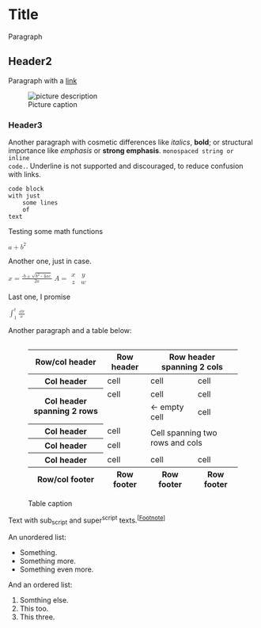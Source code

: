 # Title

Paragraph

## Header2
Paragraph with a [link](linkaddress)

<figure>
<picture>
<source srcset="https://cdn.pixabay.com/photo/2021/12/29/08/18/insect-6900940_960_720.jpg" media="(prefers-color-scheme: dark)" alt="picture description">
<img src="https://cdn.pixabay.com/photo/2022/11/03/03/05/apples-7566512_960_720.jpg" alt="picture description" loading="lazy" decoding="async">
</picture>
<figcaption>Picture caption</figcaption>
</figure>

### Header3
Another paragraph with cosmetic differences like <i>italics</i>, <b>bold</b>; or structural importance like *emphasis* or **strong emphasis**. <code>monospaced string or inline code.</code>. Underline is not supported and discouraged, to reduce confusion with links.

```
code block
with just
    some lines
    of
text
```

Testing some math functions

<math>
    <mrow> <msup> <mfenced> <mrow> <mi>a</mi> <mo>+</mo> <mi>b</mi> </mrow> </mfenced> <mn>2</mn> </msup> </mrow>
</math>

Another one, just in case.

<math>
    <mrow> <mi>x</mi> <mo>=</mo> <mfrac> <mrow> <mrow> <mo>-</mo> <mi>b</mi> </mrow> <mo>&PlusMinus;</mo> <msqrt> <mrow> <msup> <mi>b</mi> <mn>2</mn> </msup> <mo>-</mo> <mrow> <mn>4</mn> <mo>&InvisibleTimes;</mo> <mi>a</mi> <mo>&InvisibleTimes;</mo> <mi>c</mi> </mrow> </mrow> </msqrt> </mrow> <mrow> <mn>2</mn> <mo>&InvisibleTimes;</mo> <mi>a</mi> </mrow> </mfrac> </mrow> </math> <math> <mrow> <mi>A</mi> <mo>=</mo> <mfenced open=[ close=]> <mtable> <mtr> <mtd><mi>x</mi></mtd> <mtd><mi>y</mi></mtd> </mtr> <mtr> <mtd><mi>z</mi></mtd> <mtd><mi>w</mi></mtd> </mtr> </mtable> </mfenced> </mrow>
</math>

Last one, I promise

<math>
    <mrow> <semantics> <mrow> <msubsup> <mo>&int;</mo> <mn>1</mn> <mi>t</mi> </msubsup> <mfrac> <mrow> <mo>&dd;</mo> <mi>x</mi> </mrow> <mi>x</mi> </mfrac> </mrow> <annotation-xml encoding=MathML-Content> <apply> <int/> <bvar><ci>x</ci></bvar> <lowlimit><cn>1</cn></lowlimit> <uplimit><ci>t</ci></uplimit> <apply> <divide/> <cn>1</cn> <ci>x</ci> </apply> </apply> </annotation-xml> </semantics> </mrow>
</math>

Another paragraph and a table below:

<figure>
<div style="overflow: auto;">
<table>
    <thead>
        <tr>
            <th>Row/col header</th>
        	<th>Row header</th>
        	<th colspan="2">Row header spanning 2 cols</th>
        </tr>
    </thead>
    <tfoot>
        <tr>
            <th>Row/col footer</th>
        	<th>Row footer</th>
        	<th>Row footer</th>
        	<th>Row footer</th>
        </tr>
        </tfoot>
    <tbody>
        <tr>
            <th>Col header</th>
        	<td>cell</td>
        	<td>cell</td>
        	<td>cell</td>
        </tr>
        <tr>
            <th rowspan="2">Col header spanning 2 rows</th>
        	<td>cell</td>
        	<td>cell</td>
        	<td>cell</td>
        </tr> 
        <tr>
        	<td></td>
            <td> &lt;- empty cell</td>
        	<td>cell</td>
        </tr>  
        <tr>
            <th>Col header</th>
        	<td>cell</td>
            <td rowspan="2" colspan="2">Cell spanning two rows and cols</td>
        </tr>
        <tr>
            <th>Col header</th>
        	<td>cell</td>
        </tr>
        <tr>
            <th>Col header</th>
        	<td>cell</td>
        	<td>cell</td>
        	<td>cell</td>
        </tr>
    </tbody>
</table>
</div>
<figcaption>Table caption</figcaption>
</figure>

Text with sub<sub>script</sub> and super<sup>script</sup> texts.<sup>[[Footnote](link)]</sup>

An unordered list:

* Something.
* Something more.
* Something even more.

And an ordered list:

1. Somthing else.
2. This too.
3. This three.